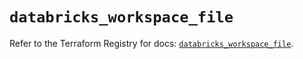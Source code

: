 # `databricks_workspace_file`

Refer to the Terraform Registry for docs: [`databricks_workspace_file`](https://registry.terraform.io/providers/databricks/databricks/1.80.0/docs/resources/workspace_file).
